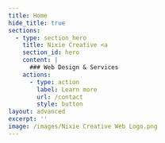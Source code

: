 ```yaml
---
title: Home
hide_title: true
sections:
  - type: section_hero
    title: Nixie Creative <a
    section_id: hero
    content: |
      ### Web Design & Services 
    actions:
      - type: action
        label: Learn more
        url: /contact
        style: button
layout: advanced
excerpt: ''
image: /images/Nixie Creative Web Logo.png
---
```

